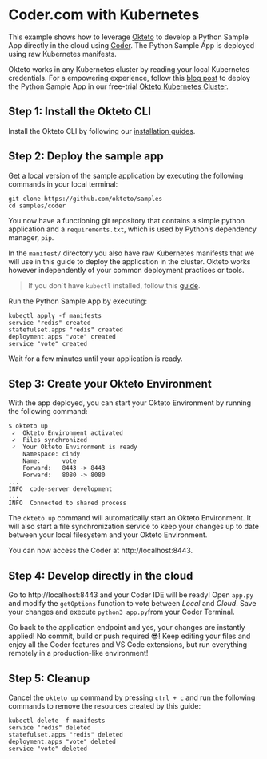 # Coder.com with Kubernetes

This example shows how to leverage [Okteto](https://okteto.com) to develop a Python Sample App directly in the cloud using [Coder](https://coder.com/). The Python Sample App is deployed using raw Kubernetes manifests.

Okteto works in any Kubernetes cluster by reading your local Kubernetes credentials. For a empowering experience, follow this [blog post](https://medium.com/okteto/run-coder-directly-in-kubernetes-696a53dc94de) to deploy the Python Sample App in our free-trial [Okteto Kubernetes Cluster](https://cloud.okteto.com).

## Step 1: Install the Okteto CLI

Install the Okteto CLI by following our [installation guides](https://github.com/okteto/okteto/blob/master/docs/installation.md).

## Step 2: Deploy the sample app

Get a local version of the sample application by executing the following commands in your local terminal:

```console
git clone https://github.com/okteto/samples
cd samples/coder
```

You now have a functioning git repository that contains a simple python application and a `requirements.txt`, which is used by Python’s dependency manager, `pip`.

In the `manifest/` directory you also have raw Kubernetes manifests that we will use in this guide to deploy the application in the cluster. Okteto works however independently of your common deployment practices or tools.

> If you don´t have `kubectl` installed, follow this [guide](https://kubernetes.io/docs/tasks/tools/install-kubectl/).

Run the Python Sample App by executing:

```console
kubectl apply -f manifests
service "redis" created
statefulset.apps "redis" created
deployment.apps "vote" created
service "vote" created
```

Wait for a few minutes until your application is ready.

## Step 3: Create your Okteto Environment

With the app deployed, you can start your Okteto Environment by running the following command:

```console
$ okteto up
 ✓  Okteto Environment activated
 ✓  Files synchronized
 ✓  Your Okteto Environment is ready
    Namespace: cindy
    Name:      vote
    Forward:   8443 -> 8443
    Forward:   8080 -> 8080
...    
INFO  code-server development
...
INFO  Connected to shared process
 ```

The `okteto up` command will automatically start an Okteto Environment. It will also start a file synchronization service to keep your changes up to date between your local filesystem and your Okteto Environment.

You can now access the Coder at http://localhost:8443.

## Step 4: Develop directly in the cloud

Go to http://localhost:8443 and your Coder IDE will be ready! Open `app.py` and modify the `getOptions` function to vote between *Local* and *Cloud*. Save your changes and execute `python3 app.py`from your Coder Terminal.

Go back to the application endpoint and yes, your changes are instantly applied! No commit, build or push required 😎! Keep editing your files and enjoy all the Coder features and VS Code extensions, but run everything remotely in a production-like environment!

## Step 5: Cleanup

Cancel the `okteto up` command by pressing `ctrl + c` and run the following commands to remove the resources created by this guide: 

```console
kubectl delete -f manifests
service "redis" deleted
statefulset.apps "redis" deleted
deployment.apps "vote" deleted
service "vote" deleted
```
